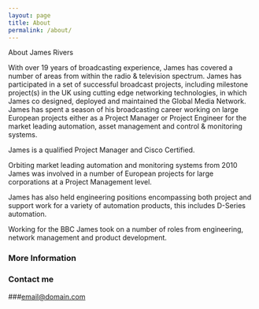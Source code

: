 ```yaml
---
layout: page
title: About
permalink: /about/
---
```


About James Rivers

With over 19 years of broadcasting experience, James has covered a number of areas from within the radio & television spectrum. James has participated in a set of successful broadcast projects, including milestone project(s) in the UK using cutting edge networking technologies, in which James co designed, deployed and maintained the Global Media Network. James has spent a season of his broadcasting career working on large European projects either as a Project Manager or Project Engineer for the market leading automation, asset management and control & monitoring systems. 

James is a qualified Project Manager and Cisco Certified.


Orbiting market leading automation and monitoring systems from 2010 James was involved in a number of European projects for large corporations at a Project Management level.

James has also held engineering positions encompassing both project and support work for a variety of automation products, this includes D-Series automation.

Working for the BBC James took on a number of roles from engineering, network management and product development.

### More Information


### Contact me

###[email@domain.com](mailto:email@domain.com)
